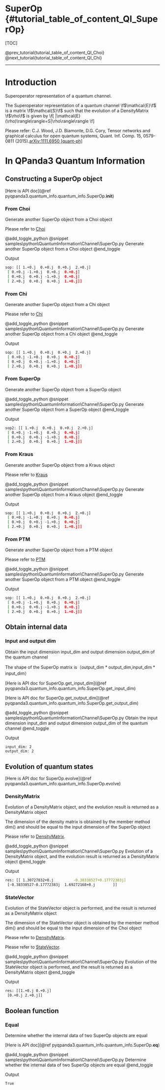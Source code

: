 SuperOp  {#tutorial_table_of_content_QI_SuperOp}
=============================================================================

[TOC]

@prev_tutorial{tutorial_table_of_content_QI_Choi}
@next_tutorial{tutorial_table_of_content_QI_Chi}

-------------------------------------------------------------------------------------------------------------------------------

# Introduction

Superoperator representation of a quantum channel.

The Superoperator representation of a quantum channel 
\f$\mathcal{E}\f$ is a matrix 
\f$\mathcal{S}\f$ such that the evolution of a DensityMatrix 
\f$\rho\f$ is given by
\f[
|\mathcal{E}(\rho)\rangle\rangle=S|\rho\rangle\rangle
\f]

Please refer: C.J. Wood, J.D. Biamonte, D.G. Cory, Tensor networks and graphical calculus for open quantum systems, Quant. Inf. Comp. 15, 0579-0811 (2015).[arXiv:1111.6950 [quant-ph]](https://arxiv.org/abs/1111.6950)

# In QPanda3 Quantum Information

## Constructing a SuperOp object

[Here is API doc](@ref pyqpanda3.quantum_info.quantum_info.SuperOp.__init__)

### From Choi

Generate another SuperOp object from a Choi object

Please refer to [Choi](#tutorial_table_of_content_QI_Choi)

@add_toggle_python
    @snippet samples\python\QuantumInformation\Channel\SuperOp.py Generate another SuperOp object from a Choi object
@end_toggle

Output
```bash
sop: [[ 1.+0.j  0.+0.j  0.+0.j  2.+0.j]
 [ 0.+0.j -1.+0.j  0.+0.j  0.+0.j]
 [ 0.+0.j  0.+0.j -1.+0.j  0.+0.j]
 [ 2.+0.j  0.+0.j  0.+0.j  1.+0.j]]
```


### From Chi

Generate another SuperOp object from a Chi object

Please refer to [Chi](#tutorial_table_of_content_QI_Chi)

@add_toggle_python
    @snippet samples\python\QuantumInformation\Channel\SuperOp.py Generate another SuperOp object from a Chi object
@end_toggle

Output
```bash
sop: [[ 1.+0.j  0.+0.j  0.+0.j  2.+0.j]
 [ 0.+0.j -1.+0.j  0.+0.j  0.+0.j]
 [ 0.+0.j  0.+0.j -1.+0.j  0.+0.j]
 [ 2.+0.j  0.+0.j  0.+0.j  1.+0.j]]
```

### From SuperOp

Generate another SuperOp object from a SuperOp object

@add_toggle_python
    @snippet samples\python\QuantumInformation\Channel\SuperOp.py Generate another SuperOp object from a SuperOp object
@end_toggle

Output
```bash
sop2: [[ 1.+0.j  0.+0.j  0.+0.j  2.+0.j]
 [ 0.+0.j -1.+0.j  0.+0.j  0.+0.j]
 [ 0.+0.j  0.+0.j -1.+0.j  0.+0.j]
 [ 2.+0.j  0.+0.j  0.+0.j  1.+0.j]]
```

### From Kraus

Generate another SuperOp object from a Kraus object

Please refer to [Kraus](#tutorial_table_of_content_QI_Kraus)

@add_toggle_python
    @snippet samples\python\QuantumInformation\Channel\SuperOp.py Generate another SuperOp object from a Kraus object
@end_toggle

Output
```bash
sop: [[ 1.+0.j  0.+0.j  0.+0.j  2.+0.j]
 [ 0.+0.j -1.+0.j  0.+0.j  0.+0.j]
 [ 0.+0.j  0.+0.j -1.+0.j  0.+0.j]
 [ 2.+0.j  0.+0.j  0.+0.j  1.+0.j]]
```

### From PTM

Generate another SuperOp object from a PTM object

Please refer to [PTM](#tutorial_table_of_content_QI_PTM)

@add_toggle_python
    @snippet samples\python\QuantumInformation\Channel\SuperOp.py Generate another SuperOp object from a PTM object
@end_toggle

Output
```bash
sop: [[ 1.+0.j  0.+0.j  0.+0.j  2.+0.j]
 [ 0.+0.j -1.+0.j  0.+0.j  0.+0.j]
 [ 0.+0.j  0.+0.j -1.+0.j  0.+0.j]
 [ 2.+0.j  0.+0.j  0.+0.j  1.+0.j]]
```

## Obtain internal data

### Input and output dim

Obtain the input dimension input_dim and output dimension output_dim of the quantum channel

The shape of the SuperOp matrix is（output_dim * output_dim,input_dim * input_dim）

[Here is API doc for SuperOp.get_input_dim](@ref pyqpanda3.quantum_info.quantum_info.SuperOp.get_input_dim)

[Here is API doc for SuperOp.get_output_dim](@ref pyqpanda3.quantum_info.quantum_info.SuperOp.get_output_dim)

@add_toggle_python
    @snippet samples\python\QuantumInformation\Channel\SuperOp.py Obtain the input dimension input_dim and output dimension output_dim of the quantum channel
@end_toggle

Output
```bash
input_dim: 2
output_dim: 2
```

## Evolution of quantum states

[Here is API doc for SuperOp.evolve](@ref pyqpanda3.quantum_info.quantum_info.SuperOp.evolve)

### DensityMatrix

Evolution of a DensityMatrix object, and the evolution result is returned as a DensityMatrix object

The dimension of the density matrix is obtained by the member method dim() and should be equal to the input dimension of the SuperOp object

Please refer to [DensityMatrix](#tutorial_table_of_content_QI_DensityMatrix).

@add_toggle_python
    @snippet samples\python\QuantumInformation\Channel\SuperOp.py Evolution of a DensityMatrix object, and the evolution result is returned as a DensityMatrix object
@end_toggle

Output
```bash
res: [[ 1.30727832+0.j         -0.38338527+0.17772383j]
 [-0.38338527-0.17772383j  1.69272168+0.j        ]]
```
### StateVector


Evolution of the StateVector object is performed, and the result is returned as a DensityMatrix object

The dimension of the StateVector object is obtained by the member method dim() and should be equal to the input dimension of the Choi object

Please refer to [DensityMatrix](#tutorial_table_of_content_QI_DensityMatrix).

Please refer to [StateVector](#tutorial_table_of_content_QI_StateVector).

@add_toggle_python
    @snippet samples\python\QuantumInformation\Channel\SuperOp.py Evolution of the StateVector object is performed, and the result is returned as a DensityMatrix object
@end_toggle

Output
```bash
res: [[1.+0.j 0.+0.j]
 [0.+0.j 2.+0.j]]
```

## Boolean function

### Equal

Determine whether the internal data of two SuperOp objects are equal

[Here is API doc](@ref pyqpanda3.quantum_info.quantum_info.SuperOp.__eq__)

@add_toggle_python
    @snippet samples\python\QuantumInformation\Channel\SuperOp.py Determine whether the internal data of two SuperOp objects are equal
@end_toggle

Output
```bash
True
```